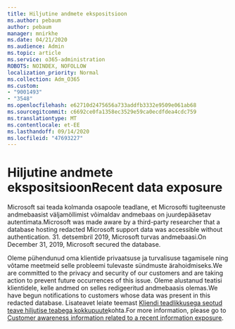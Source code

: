 ```yaml
---
title: Hiljutine andmete ekspositsioon
ms.author: pebaum
author: pebaum
manager: mnirkhe
ms.date: 04/21/2020
ms.audience: Admin
ms.topic: article
ms.service: o365-administration
ROBOTS: NOINDEX, NOFOLLOW
localization_priority: Normal
ms.collection: Adm_O365
ms.custom:
- "9001493"
- "3548"
ms.openlocfilehash: e62710d2475656a733addfb3332e9509e061ab68
ms.sourcegitcommit: c6692ce0fa1358ec3529e59ca0ecdfdea4cdc759
ms.translationtype: MT
ms.contentlocale: et-EE
ms.lasthandoff: 09/14/2020
ms.locfileid: "47693227"
---
```

# <a name="recent-data-exposure"></a><span data-ttu-id="b6943-102">Hiljutine andmete ekspositsioon</span><span class="sxs-lookup"><span data-stu-id="b6943-102">Recent data exposure</span></span>

<span data-ttu-id="b6943-103">Microsoft sai teada kolmanda osapoole teadlane, et Microsofti tugiteenuste andmebaasist väljamöllimist võimaldav andmebaas on juurdepääsetav autentimata.</span><span class="sxs-lookup"><span data-stu-id="b6943-103">Microsoft was made aware by a third-party researcher that a database hosting redacted Microsoft support data was accessible without authentication.</span></span> <span data-ttu-id="b6943-104">31. detsembril 2019, Microsoft turvas andmebaasi.</span><span class="sxs-lookup"><span data-stu-id="b6943-104">On December 31, 2019, Microsoft secured the database.</span></span>

<span data-ttu-id="b6943-105">Oleme pühendunud oma klientide privaatsuse ja turvalisuse tagamisele ning võtame meetmeid selle probleemi tulevaste sündmuste ärahoidmiseks.</span><span class="sxs-lookup"><span data-stu-id="b6943-105">We are committed to the privacy and security of our customers and are taking action to prevent future occurrences of this issue.</span></span> <span data-ttu-id="b6943-106">Oleme alustanud teatisi klientidele, kelle andmed on selles redigeeritud andmebaasis olemas.</span><span class="sxs-lookup"><span data-stu-id="b6943-106">We have begun notifications to customers whose data was present in this redacted database.</span></span> <span data-ttu-id="b6943-107">Lisateavet leiate teemast [Kliendi teadlikkusega seotud teave hiljutise teabega kokkupuute](https://aka.ms/privacyinfo)kohta.</span><span class="sxs-lookup"><span data-stu-id="b6943-107">For more information, please go to [Customer awareness information related to a recent information exposure](https://aka.ms/privacyinfo).</span></span>
